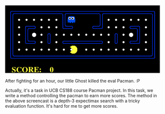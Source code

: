 ![pacman](/resource/pacman.gif)

After fighting for an hour, our little Ghost killed the eval Pacman. :P

Actually, it's a task in UCB CS188 course Pacman project. In this task, we write a method controlling the pacman to earn more scores. The method in the above screencast is a depth-3 expectimax search with a tricky evaluation function. It's hard for me to get more scores.
